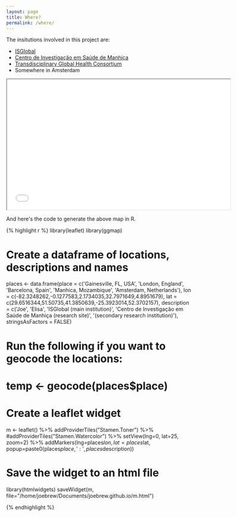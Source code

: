 ```yaml
---
layout: page
title: Where?
permalink: /where/
---
```


The insitutions involved in this project are:  

* [ISGlobal](http://www.isglobal.org/ca/)  
* [Centro de Investigação em Saúde de Manhiça](http://manhica.org/)  
* [Transdisciplinary Global Health Consortium](http://www.transglobalhealth.org/)   
* Somewhere in Amsterdam  

<iframe src = "/maps/world.html" width="600" height="350">
</iframe>

And here's the code to generate the above map in R.

{% highlight r %}
library(leaflet)
library(ggmap)

# Create a dataframe of locations, descriptions and names
places <- data.frame(place = c('Gainesville, FL, USA', 
                               'London, England',
                               'Barcelona, Spain',
                               'Manhica, Mozambique',
                               'Amsterdam, Netherlands'),
                     lon = c(-82.3248262,-0.1277583,2.1734035,32.7971649,4.8951679),
                     lat = c(29.6516344,51.50735,41.3850639,-25.3923014,52.3702157),
                     description = c('Joe',
                                     'Elisa',
                                     'ISGlobal (main institution)',
                                     'Centro de Investigação em Saúde de Manhiça (research site)',
                                     '(secondary research institution)'),
                     stringsAsFactors = FALSE)
# Run the following if you want to geocode the locations:
# temp <- geocode(places$place)

# Create a leaflet widget
m <- leaflet() %>%
  addProviderTiles("Stamen.Toner") %>%
  #addProviderTiles("Stamen.Watercolor") %>%
  setView(lng=0, lat=25, zoom=2) %>%
  addMarkers(lng=places$lon, 
             lat= places$lat, 
             popup=paste0(places$place, ' : ',
                         places$description))
  
# Save the widget to an html file
library(htmlwidgets)
saveWidget(m, file="/home/joebrew/Documents/joebrew.github.io/m.html")

{% endhighlight %}
